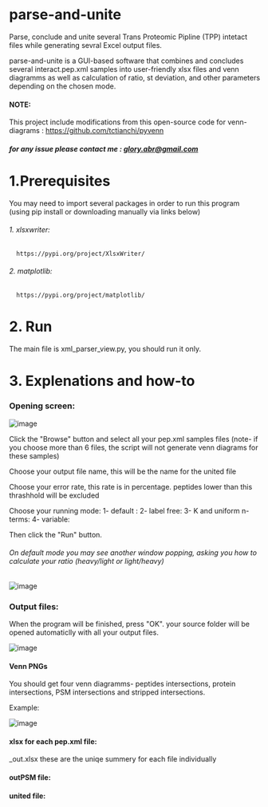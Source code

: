 # parse-and-unite
Parse, conclude and unite several Trans Proteomic Pipline (TPP) intetact files while generating sevral Excel output files.

parse-and-unite is a GUI-based software that combines and concludes several interact.pep.xml samples into user-friendly xlsx files and venn diagramms as well as calculation of ratio, st deviation, and other parameters depending on the chosen mode.

#### NOTE:
This project include modifications from this open-source code for venn-diagrams : https://github.com/tctianchi/pyvenn


##### for any issue please contact me : glory.abr@gmail.com 

# 1.Prerequisites
You may need to import several packages in order to run this program (using pip install or downloading manually via links below)

   ###### 1. xlsxwriter:
      https://pypi.org/project/XlsxWriter/

   ###### 2. matplotlib:
      https://pypi.org/project/matplotlib/
      
      
# 2. Run
   The main file is xml_parser_view.py, you should run it only.


# 3. Explenations and how-to
    

### Opening screen:
![image](https://user-images.githubusercontent.com/18205398/209855307-63dc16c4-7e8e-44de-a06b-753c6ae6b257.png)

Click the "Browse" button and select all your pep.xml samples files (note- if you choose more than 6 files, the script will not generate venn diagrams for these samples)

Choose your output file name, this will be the name for the united file

Choose your error rate, this rate is in percentage. peptides lower than this thrashhold will be excluded

Choose your running mode: 
1- default :
2- label free:
3- K and uniform n-terms:
4- variable:

Then click the "Run" button.

###### On default mode you may see another window popping, asking you how to calculate your ratio (heavy/light or light/heavy)

![image](https://user-images.githubusercontent.com/18205398/209857437-dc7d157c-1833-432f-bac4-80b3a973c7ba.png)


### Output files:
When the program will be finished, press "OK". your source folder will be opened automaticlly with all your output files.


![image](https://user-images.githubusercontent.com/18205398/209857982-9b26c1fe-e862-4436-805f-5cfed2926202.png)



#### Venn PNGs
You should get four venn diagramms- peptides intersections, protein intersections, PSM intersections and stripped intersections.

Example:


![image](https://user-images.githubusercontent.com/18205398/209858248-95246b08-7546-47c0-b800-240b235738ad.png)


#### xlsx for each pep.xml file:
<file-name>_out.xlsx
these are the uniqe summery for each file individually


   
 
#### outPSM file:
   
   
   
 #### united file:
   
